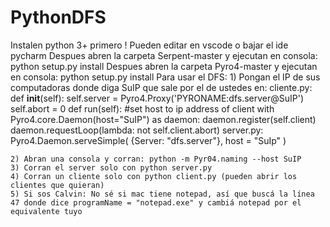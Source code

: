 # PythonDFS
Instalen python 3+ primero !
Pueden editar en vscode o bajar el ide pycharm
Despues abren la carpeta Serpent-master y ejecutan en consola: python setup.py install
Despues abren la carpeta Pyro4-master y ejecutan en consola: python setup.py install
Para usar el DFS:
    1) Pongan el IP de sus computadoras donde diga SuIP que sale por el de ustedes en:
       cliente.py: def __init__(self):
                     self.server = Pyro4.Proxy('PYRONAME:dfs.server@SuIP')
                     self.abort = 0
                   def run(self):
                   #set host to ip address of client
                    with Pyro4.core.Daemon(host="SuIP") as daemon:
                        daemon.register(self.client)
                        daemon.requestLoop(lambda: not self.client.abort)
       server.py: Pyro4.Daemon.serveSimple(
                  {Server: "dfs.server"},
                  host = "SuIp"
                  )
    
    2) Abran una consola y corran: python -m Pyr04.naming --host SuIP
    3) Corran el server solo con python server.py
    4) Corran un cliente solo con python client.py (pueden abrir los clientes que quieran)
    5) Si sos Calvin: No sé si mac tiene notepad, así que buscá la línea 47 donde dice programName = "notepad.exe" y cambiá notepad por el equivalente tuyo
    
